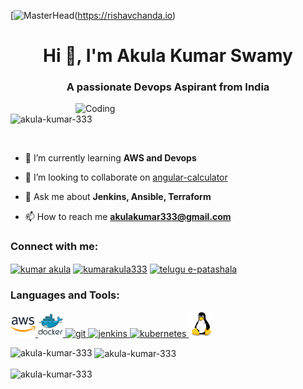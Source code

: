 [![MasterHead](https://1.bp.blogspot.com/-7A4WynwLsMw/XbBpCXG8fHI/AAAAAAAAMt4/uOa1bpLskYgrwGbllhSu2SDj_Mig8SXJQCLcBGAsYHQ/s1600/2000_600px.gif)(https://rishavchanda.io)
<h1 align="center">Hi 👋, I'm Akula Kumar Swamy</h1>
<h3 align="center">A passionate Devops Aspirant from India</h3>
<img align="right" alt="Coding" width="400" src="https://cdn.dribbble.com/users/1162077/screenshots/3848914/programmer.gif">


<p align="left"> <img src="https://komarev.com/ghpvc/?username=akula-kumar-333&label=Profile%20views&color=0e75b6&style=flat" alt="akula-kumar-333" /> </p>

<p align="left"> <a href="https://twitter.com/" target="blank"><img src="https://img.shields.io/twitter/follow/?logo=twitter&style=for-the-badge" alt="" /></a> </p>

- 🌱 I’m currently learning **AWS and Devops**

- 👯 I’m looking to collaborate on [angular-calculator](https://github.com/akula-kumar-333/angular-calculator.git)

- 💬 Ask me about **Jenkins, Ansible, Terraform**

- 📫 How to reach me **akulakumar333@gmail.com**

<h3 align="left">Connect with me:</h3>
<p align="left">
<a href="https://fb.com/kumar akula" target="blank"><img align="center" src="https://raw.githubusercontent.com/rahuldkjain/github-profile-readme-generator/master/src/images/icons/Social/facebook.svg" alt="kumar akula" height="30" width="40" /></a>
<a href="https://instagram.com/kumarakula333" target="blank"><img align="center" src="https://raw.githubusercontent.com/rahuldkjain/github-profile-readme-generator/master/src/images/icons/Social/instagram.svg" alt="kumarakula333" height="30" width="40" /></a>
<a href="https://www.youtube.com/c/telugu e-patashala" target="blank"><img align="center" src="https://raw.githubusercontent.com/rahuldkjain/github-profile-readme-generator/master/src/images/icons/Social/youtube.svg" alt="telugu e-patashala" height="30" width="40" /></a>
</p>

<h3 align="left">Languages and Tools:</h3>
<p align="left"> <a href="https://aws.amazon.com" target="_blank" rel="noreferrer"> <img src="https://raw.githubusercontent.com/devicons/devicon/master/icons/amazonwebservices/amazonwebservices-original-wordmark.svg" alt="aws" width="40" height="40"/> </a> <a href="https://www.docker.com/" target="_blank" rel="noreferrer"> <img src="https://raw.githubusercontent.com/devicons/devicon/master/icons/docker/docker-original-wordmark.svg" alt="docker" width="40" height="40"/> </a> <a href="https://git-scm.com/" target="_blank" rel="noreferrer"> <img src="https://www.vectorlogo.zone/logos/git-scm/git-scm-icon.svg" alt="git" width="40" height="40"/> </a> <a href="https://www.jenkins.io" target="_blank" rel="noreferrer"> <img src="https://www.vectorlogo.zone/logos/jenkins/jenkins-icon.svg" alt="jenkins" width="40" height="40"/> </a> <a href="https://kubernetes.io" target="_blank" rel="noreferrer"> <img src="https://www.vectorlogo.zone/logos/kubernetes/kubernetes-icon.svg" alt="kubernetes" width="40" height="40"/> </a> <a href="https://www.linux.org/" target="_blank" rel="noreferrer"> <img src="https://raw.githubusercontent.com/devicons/devicon/master/icons/linux/linux-original.svg" alt="linux" width="40" height="40"/> </a> </p>

<p><img align="left" src="https://github-readme-stats.vercel.app/api/top-langs?username=akula-kumar-333&show_icons=true&locale=en&layout=compact" alt="akula-kumar-333" /></p>

<p>&nbsp;<img align="center" src="https://github-readme-stats.vercel.app/api?username=akula-kumar-333&show_icons=true&locale=en" alt="akula-kumar-333" /></p>

<p><img align="center" src="https://github-readme-streak-stats.herokuapp.com/?user=akula-kumar-333&" alt="akula-kumar-333" /></p>
